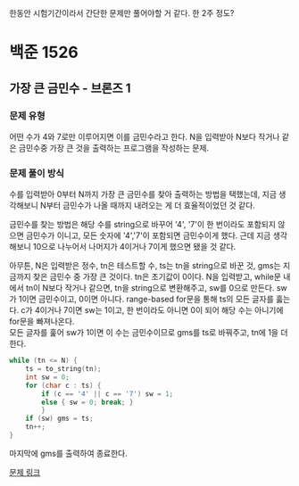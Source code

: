 한동안 시험기간이라서 간단한 문제만 풀어야할 거 같다. 한 2주 정도?

# 백준 1526
## 가장 큰 금민수 - 브론즈 1
### 문제 유형

어떤 수가 4와 7로만 이루어지면 이를 금민수라고 한다. N을 입력받아 N보다 작거나 같은 금민수중 가장 큰 것을
출력하는 프로그램을 작성하는 문제.

### 문제 풀이 방식

수를 입력받아 0부터 N까지 가장 큰 금민수를 찾아 출력하는 방법을 택했는데, 지금 생각해보니 N부터 금민수가 나올
때까지 내려오는 게 더 효율적이었던 것 같다.

금민수를 찾는 방법은 해당 수를 string으로 바꾸어 '4', '7'이 한 번이라도 포함되지 않으면 금민수가 이니고,
모든 숫자에 '4','7'이 포함되면 금민수이게 했다. 근데 지금 생각해보니 10으로 나누어서 나머지가 4이거나 7이게
했으면 됐을 것 같다.

아무튼, N은 입력받은 정수, tn은 테스트할 수, ts는 tn을 string으로 바꾼 것, gms는 지금까지 찾은 금민수 중
가장 큰 것이다. tn은 초기값이 0이다. N을 입력받고, while문 내에서 tn이 N보다 작거나 같으면, tn을 string으로
변환해주고, sw를 0으로 만든다. sw가 1이면 금민수이고, 0이면 아니다. 
range-based for문을 통해 ts의 모든 글자를 훓는다. c가 4이거나 7이면 sw는 1이고, 한 번이라도 아니면 0이 되어
해당 수는 아니기에 for문을 빠져나온다.    
모든 글자를 훑어 sw가 1이면 이 수는 금민수이므로 gms를 ts로 바꿔주고, tn에 1을 더한다.
~~~cpp
while (tn <= N) {
    ts = to_string(tn);
    int sw = 0;
    for (char c : ts) {
        if (c == '4' || c == '7') sw = 1;
        else { sw = 0; break; }
        }
    if (sw) gms = ts;
    tn++;
}
~~~

마지막에 gms를 출력하여 종료한다.

[문제 링크](https://github.com/tyshim0118/BJ-Codes/blob/main/BJ1526.cpp)
